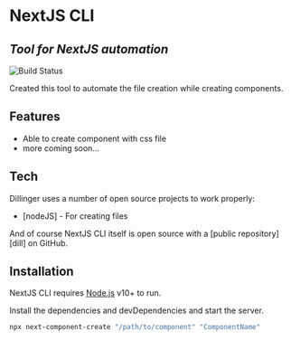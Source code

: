 # NextJS CLI
## _Tool for NextJS automation_
![Build Status](https://travis-ci.org/joemccann/dillinger.svg?branch=master)

Created this tool to automate the file creation while creating components.

## Features
- Able to create component with css file
- more coming soon...

## Tech

Dillinger uses a number of open source projects to work properly:

- [nodeJS] - For creating files

And of course NextJS CLI itself is open source with a [public repository][dill]
 on GitHub.

## Installation

NextJS CLI requires [Node.js](https://nodejs.org/) v10+ to run.

Install the dependencies and devDependencies and start the server.

```sh
npx next-component-create "/path/to/component" "ComponentName"
```
